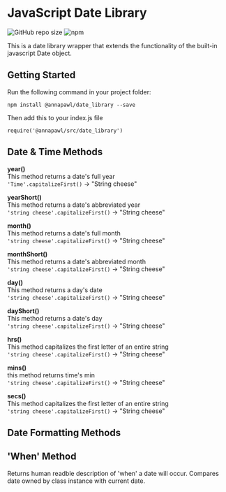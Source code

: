 # JavaScript Date Library 
![GitHub repo size](https://img.shields.io/github/repo-size/AnniePawl/JS-Date-Library?style=flat-square)
![npm](https://img.shields.io/npm/v/@annapawl/date_library?style=flat-square)

This is a date library wrapper that extends the functionality of the built-in javascript Date object. 

## Getting Started
Run the following command in your project folder: <br/>
```
npm install @annapawl/date_library --save
``` 
Then add this to your index.js file <br/>
```
require('@annapawl/src/date_library')
```

## Date & Time Methods
**year()** </br> 
This method returns a date's full year </br> 
`'Time'.capitalizeFirst()` &#8594; "String cheese"

**yearShort()** </br> 
This method returns a date's abbreviated year </br> 
`'string cheese'.capitalizeFirst()` &#8594; "String cheese"

**month()** </br> 
This method returns a date's full month </br> 
`'string cheese'.capitalizeFirst()` &#8594; "String cheese"

**monthShort()** </br> 
This method returns a date's abbreviated month </br> 
`'string cheese'.capitalizeFirst()` &#8594; "String cheese"

**day()** </br> 
This method returns a day's date </br> 
`'string cheese'.capitalizeFirst()` &#8594; "String cheese"

**dayShort()** </br> 
This method returns a date's day </br> 
`'string cheese'.capitalizeFirst()` &#8594; "String cheese"

**hrs()** </br> 
This method capitalizes the first letter of an entire string </br> 
`'string cheese'.capitalizeFirst()` &#8594; "String cheese"

**mins()** </br> 
this method returns time's min </br> 
`'string cheese'.capitalizeFirst()` &#8594; "String cheese"

**secs()** </br> 
This method capitalizes the first letter of an entire string </br> 
`'string cheese'.capitalizeFirst()` &#8594; "String cheese"

## Date Formatting Methods


## 'When' Method 
Returns human readble description of 'when' a date will occur. Compares date owned by class instance with current date. 



